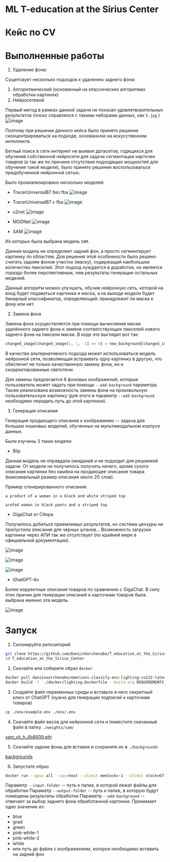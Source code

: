 # ML T-education at the Sirius Center

# Кейс по CV

# Выполненные работы

1. Удаление фона:

Сущетсвует несколько подходов к удалению заднего фона:

1. Алгоритмический (основанный на классических алгоритмах обработки картинок)
2. Нейросетевой

Первый метод в рамках данной задачи не показал удовлетворительных результатов (плохо справлялся с такими наборами данных, как `5.jpg` )
![image](https://github.com/user-attachments/assets/a6572684-c4ef-4bec-b198-ed0c6be0cf17)

Поэтому при решении данного кейса было принято решение 
сконцентрироваться на подходе, основанном на искусственном интеллекте.

Беглый поиск в сети интернет не выявил датасетов, годящихся для обучения собственной нейросети для задачи сегментации карточек товаров 
(а так же по причине отсутствия подходящих мощностей для обучения такой модели), 
было принято решение воспользоваться предобученной нейронной сетью.

Было проанализировано несколько моделей:
* TracerUniversalB7 без fba
![image](https://github.com/user-attachments/assets/9fc9785f-0db7-4043-a202-c1b10c052e83)

* TracerUniversalB7 с fba
![image](https://github.com/user-attachments/assets/e9f4f142-8024-468b-908e-a675cc25a8a5)

* u2net
![image](https://github.com/user-attachments/assets/d2a99569-9241-4bb7-84a5-f3a30f3e6a2a)

* MODNet
![image](https://github.com/user-attachments/assets/603746c2-ec41-4180-92d3-1f0b193e7f0a)

* SAM
![image](https://github.com/user-attachments/assets/eb6f38fb-4f50-4b2d-889b-b971ac23727c)

Из которых была выбрана модель `SAM`.

Данная модель не определяет задний фон, а просто сегментирует картинку по областям. 
Для решения этой особенности было решено считать задним фоном участок (маску), 
содержащий наибольшее количество пикселей. Этот подход нуждается в доработке, 
но является гораздо более перспективным, чем результаты генерации остальных моделей.

Данный алгоритм можно улучшить, обучив нейронную сеть, которой на вход будет подаваться картинка и маска, 
а на выходе модели будет бинарный классификатор, определяющий: принадлежит ли маска к фону или нет.

2. Замена фона

Замена фона осуществляется при помощи вычисления маски удалённого заднего фона и замене соответствующих пикселей нового заднего фона на пиксели маски.
В коде это выглядит вот так:

```python
changed_image[changed_image[:, :, -1] == 0] = new_background[changed_image[:, :, -1] == 0]
```

В качестве альтернативного подхода может использоваться модель нейронной сети, 
позволяющая встраивать одну картинку в другую, что обеспечит не только качественную замену фона, 
но и скорректированные светотени.

Для замены предлагается 6 фоновых изображений, которые пользователь может задать при помощи `--add-background` параметра.
Также реализована возможность замены фона на произвольную пользовательскую картинку 
(для этого в параметр `--add-background` необходимо передать путь до этой картинки).

3. Генерация описания

Генерация продающего описания к изображению -- задача для больших языковых моделей, обученных на мультимодальном корпусе данных.

Были изучены 3 таких модели:

* Blip

Данная модель не оправдала ожиданий и не подходит для решаемой задачи. От модели не получилось получить ничего, 
кроме сухого описания картинки без намёка на продающее описание товара (максимальный размер описания около 20 слов).

Пример сгенерированного описания:

    a product of a woman in a black and white striped top

    arafed woman in black pants and a striped top

* GigaChat от Сбера

Получилось добиться приемлемых результатов, но система цензуры не пропустила описание для черных штанов...
Возможность загрузки картинки через АПИ так же отсутствует (по крайней мере в официальной документации).

![image](https://github.com/user-attachments/assets/b67d43ed-9659-496e-8288-1b2ba4453589)

![image](https://github.com/user-attachments/assets/cb535089-8d9e-4d4f-840f-926ec1e73853)

![image](https://github.com/user-attachments/assets/85252594-2f9f-4752-9750-71c5a9ead8a9)


* GhatGPT-4o

Более корректные описания товаров по сравнению с GigaChat. 
В силу этих причин для генерации описаний к карточкам товаров была выбрана именно эта модель.

![image](https://github.com/user-attachments/assets/18f1ff88-263b-450b-9401-607218a19cec)

# Запуск
1. Склонируйте репозиторий

```bash
git clone https://github.com/DaniinXorchenabo/T_education_at_the_Sirius_Center.git
cd T_education_at_the_Sirius_Center
```

2. Скачайте или соберите образ `docker`

```bash
docker pull daniinxorchenabo/emotions-classify-env:lighting-cu122-latest
docker build -f  ./docker/lighting.Dockerfile --build-arg REQUIREMENTS_FILE=cu_12_2.txt . -t daniinxorchenabo/emotions-classify-env:lighting-cu122-latest
```

3. Создайте файл переменных среды и вставьте в него секретный ключ от ChatGPT (нужно для генерации подписей к карточкам товаров)

```bash
cp ./env/example.env ./env/.env 
```

4. Скачайте файл весов для нейронной сети и поместите скачанный файл в папку `./weights/sam/`

[sam_vit_h_4b8939.pth](https://dl.fbaipublicfiles.com/segment_anything/sam_vit_h_4b8939.pth)

5. Скачайте задние фоны для вставки и сохраните их в `./backgrounds`

[backgrounds](https://disk.yandex.ru/d/7MulssjrgPeArQ)

6. Запустите образ
```bash
docker run --gpus all --ipc=host --ulimit memlock=-1 --ulimit stack=67108864  -p 0.0.0.0:8888:8888 -p 0.0.0.0:6006:6006 --rm -it -v .:/workspace/NN   daniinxorchenabo/emotions-classify-env:lighting-cu122-latest python src/main.py --input-folder /workspace/NN/data/raw --output-folder /workspace/NN/data/res 
```

Параметр `--input-folder` -- путь к папке, в которой лежат файлы для обработки
Параметр `--output-folder` -- путь к папке, в которую будут помещены результаты обработки
Параметр `--add-background` -- отвечает за выбор заднего фона обработанной картинки. Принимает одно значение из:
* blue
* grad
* green
* pink-white-1
* pink-white-2
* white
* или путь до файла с изображением, которое необходимо вставить на задний фон




